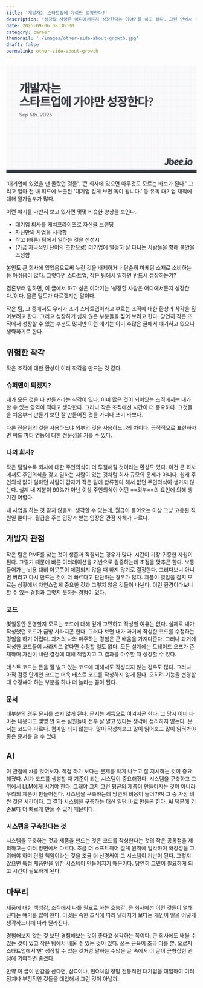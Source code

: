 ```yaml
---
title: '개발자는 스타트업에 가야만 성장한다?'
description: '성장할 사람은 어디에서든지 성장한다는 이야기를 하고 싶다. 그런 면에서 큰 회사에 다니면 전혀 성장하지 못하는 것처럼 이야기하며 작은 회사에 대한 환상을 심어주는데 그런 부분을 짚어보려고 한다.'
date: 2025-09-06 08:30:00
category: career
thumbnail: './images/other-side-about-growth.jpg'
draft: false
permalink: other-side-about-growth
---
```


![other-side-about-growth](./images/other-side-about-growth.jpg)

'대기업에 있었을 땐 몰랐던 것들', '큰 회사에 있으면 아무것도 모르는 바보가 된다.' 그리고 얼마 전 내 피드에 노출된 '대기업 길게 보면 독이 됩니다.' 등 유독 대기업 재직에 대해 왈가왈부가 많다.

이런 얘기를 가만히 보고 있자면 몇몇 비슷한 양상을 보인다.
- 대기업 퇴사를 캐치프라이즈로 자신을 브랜딩
- 자신만의 사업을 시작함
- 작고 (빠른) 팀에서 일하는 것을 신성시
- (가끔 자극적인 단어의 조합으로) 머기업에 멀쩡히 잘 다니는 사람들을 향해 불안을 조성함

본인도 큰 회사에 있었음으로써 누린 것을 배제하거나 단순히 마케팅 소재로 소비하는 등 아쉬움이 많다. 그렇다면 스타트업, 작은 팀에서 일하면 반드시 성장하는가?

결론부터 말하면, 이 글에서 하고 싶은 이야기는 ‘성장할 사람은 어디에서든지 성장한다.’이다. 물론 밀도가 다르겠지만 말이다.

작은 팀, 그 중에서도 우리가 초기 스타트업이라고 부르는 조직에 대한 환상과 착각을 짚어보려고 한다. 그리고 성장하기 쉽지 않은 부분들을 짚어 보려고 한다. 당연히 작은 조직에서 성장할 수 있는 부분도 많지만 이런 얘기는 이미 수많은 글에서 얘기하고 있으니 생략하기로 한다.

## 위험한 착각
작은 조직에 대한 환상이 여러 착각을 만드는 것 같다.

### 슈퍼맨이 되겠지?
내가 모든 것을 다 만들거라는 착각이 있다. 이미 많은 것이 되어있는 조직에서는 내가 할 수 있는 영역이 적다고 생각한다. 그러나 작은 조직에선 시간이 더 중요하다. 그것들을 처음부터 만들기 보단 잘 만들어진 것을 가져다 쓰기 바쁘다.

다른 전문팀의 것을 사용하느냐 외부의 것을 사용하느냐의 차이다. 긍적적으로 표현하자면 써드 파티 연동에 대한 전문성을 기를 수 있다.

### 나의 회사?
작은 팀일수록 회사에 대한 주인의식이 더 투철해질 것이라는 환상도 있다. 이건 큰 회사에서도 주인의식을 갖고 일하는 사람이 있는 것처럼 회사 규모의 문제가 아니다. 원래 주인의식 없이 일하던 사람이 갑자기 작은 팀에 합류한다 해서 없던 주인의식이 생기지 않는다. 실제 내 지분이 99%가 아닌 이상 주인의식이 어떤 ==외부==의 요인에 의해 생기긴 어렵다.

 내 사업을 하는 것 같지 않을까. 생각할 수 있는데, 월급이 들어오는 이상 그냥 고용된 직원일 뿐이다. 월급을 주는 입장과 받는 입장은 관점 자체가 다르다.

## 개발자 관점
작은 팀은 PMF를 찾는 것이 생존과 직결되는 경우가 많다. 시간이 가장 귀중한 자원이 된다. 그렇기 때문에 빠른 이터레이션을 기반으로 검증하는데 초점을 맞추곤 한다. 보통 들어가는 비용 대비 아웃풋이 체감되지 않을 때 하지 않기로 결정한다. 그러다보니 아니면 버리고 다시 만드는 것이 더 빠르다고 판단하는 경우가 많다. 제품이 몇일을 갈지 모르는 상황에서 자연스럽게 중요한 것과 그렇지 않은 것들이 나뉜다. 이런 환경이다보니 할 수 있는 경험과 그렇지 못하는 경험이 있다.
### 코드
몇일동안 운영할지 모르는 코드에 대해 깊게 고민하고 작성할 여유는 없다. 실제로 내가 작성했던 코드가 금방 사라지곤 한다. 그러다 보면 내가 과거에 작성한 코드를 수정하는 경험을 하기 어렵다. 과거의 나와 마주하는 경험은 큰 배움을 가져다준다. 그러나 과거에 작성한 코드들이 사라지고 없다면 수정할 일도 없다. 모든 설계에는 트레이드 오프가 존재하며 자신이 내린 결정에 대해 책임지고 그 결과를 마주할 때 성장할 수 있다.

테스트 코드는 돈을 잘 벌고 있는 코드에 대해서도 작성되지 않는 경우도 많다. 그러니 아직 검증 단계인 코드는 더욱 테스트 코드를 작성하지 않게 된다. 오히려 기능을 변경할 때 수정해야 하는 부분을 하나 더 늘리는 꼴이 된다.
### 문서
대부분의 경우 문서를 쓰지 않게 된다. 문서는 계륵으로 여겨지곤 한다. 그 당시 이미 다 아는 내용이고 몇명 안 되는 팀원들이 전부 잘 알고 있다는 생각에 정리하지 않는다. 문서는 코드와 다르다. 컴파일 되지 않는다. 많이 작성해보고 많이 읽어보고 많이 읽혀봐야 좋은 문서를 쓸 수 있다.

## AI
이 관점에 ai를 얹어보자. 직접 하기 보다는 문제를 작게 나누고 잘 지시하는 것이 중요해졌다. AI가 코드를 생성할 때 기준이 되는 시스템이 중요해졌다. 시스템을 구축하고 그 위에서 LLM에게 시켜야 한다. 그래야 그저 그런 평균의 제품이 만들어지는 것이 아니라 우리의 제품이 만들어진다. 시스템을 구축하는데 당연히 비용이 들어가며 그 중 가장 비싼 것은 시간이다. 그 결과 시스템을 구축하는 대신 일단 바로 만들곤 한다. AI 덕분에 기존보다 더 빠르게 만들 수 있기 때문이다.

### 시스템을 구축한다는 것
시스템을 구축하는 것과 제품을 만드는 것은 코드를 작성한다는 것의 작은 공통점을 제외하고는 여러 방면에서 다르다. 조금 더 소프트웨어 설계 원칙에 입각하여 확장성을 고려해야 하며 단일 책임이라는 것을 조금 더 신경써야 그 시스템이 기반이 된다. 그렇지 않으면 특정 제품만을 위한 시스템이 만들어지기 때문이다. 당연히 고민이 필요하게 되고 시간이 필요하게 된다.

## 마무리
제품에 대한 책임감, 조직에서 나를 필요로 하는 효능감. 큰 회사에선 이런 것들이 덜해진다는 얘기를 많이 한다. 이것은 속한 조직에 따라 달라지기 보다는 개인이 일을 어떻게 생각하느냐에 따라 달라진다.

경험해보지 않는 것 보단 경험해보는 것이 좋다고 생각하는 쪽이다. 큰 회사에도 배울 수 있는 것이 있고 작은 팀에서 배울 수 있는 것이 있다. 쓰는 근육이 조금 다를 뿐. 오로지 스타트업에서'만' 성장할 수 있는 것처럼 말하는 수많은 글 속에서 이 글이 균형잡힌 관점에 기여하면 좋겠다.

만약 이 글이 반감을 산다면, 삼O이나, 현O처럼 정말 전통적인 대기업을 대입하여 여러 정치나 부정적인 것들을 대입해서 그런 것이 아닐까.
